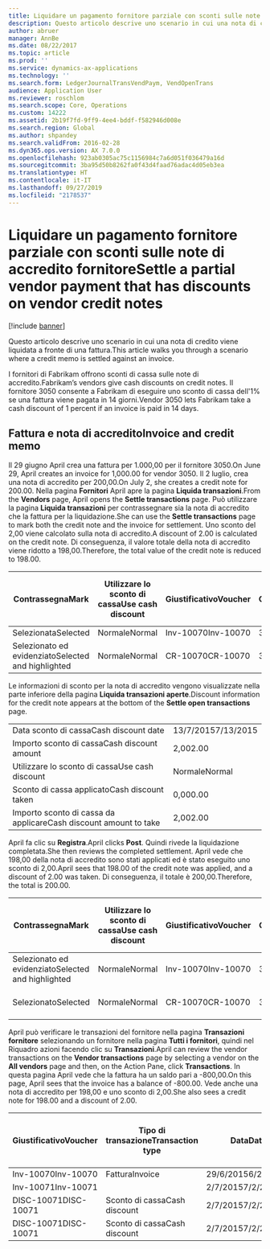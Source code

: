 ```yaml
---
title: Liquidare un pagamento fornitore parziale con sconti sulle note di accredito fornitore
description: Questo articolo descrive uno scenario in cui una nota di credito viene liquidata a fronte di una fattura.
author: abruer
manager: AnnBe
ms.date: 08/22/2017
ms.topic: article
ms.prod: ''
ms.service: dynamics-ax-applications
ms.technology: ''
ms.search.form: LedgerJournalTransVendPaym, VendOpenTrans
audience: Application User
ms.reviewer: roschlom
ms.search.scope: Core, Operations
ms.custom: 14222
ms.assetid: 2b19f7fd-9ff9-4ee4-bddf-f582946d008e
ms.search.region: Global
ms.author: shpandey
ms.search.validFrom: 2016-02-28
ms.dyn365.ops.version: AX 7.0.0
ms.openlocfilehash: 923ab0305ac75c1156984c7a6d051f036479a16d
ms.sourcegitcommit: 3ba95d50b8262fa0f43d4faad76adac4d05eb3ea
ms.translationtype: HT
ms.contentlocale: it-IT
ms.lasthandoff: 09/27/2019
ms.locfileid: "2178537"
---
```

# <a name="settle-a-partial-vendor-payment-that-has-discounts-on-vendor-credit-notes"></a><span data-ttu-id="2b1ce-103">Liquidare un pagamento fornitore parziale con sconti sulle note di accredito fornitore</span><span class="sxs-lookup"><span data-stu-id="2b1ce-103">Settle a partial vendor payment that has discounts on vendor credit notes</span></span>

[!include [banner](../includes/banner.md)]

<span data-ttu-id="2b1ce-104">Questo articolo descrive uno scenario in cui una nota di credito viene liquidata a fronte di una fattura.</span><span class="sxs-lookup"><span data-stu-id="2b1ce-104">This article walks you through a scenario where a credit memo is settled against an invoice.</span></span>

<span data-ttu-id="2b1ce-105">I fornitori di Fabrikam offrono sconti di cassa sulle note di accredito.</span><span class="sxs-lookup"><span data-stu-id="2b1ce-105">Fabrikam’s vendors give cash discounts on credit notes.</span></span> <span data-ttu-id="2b1ce-106">Il fornitore 3050 consente a Fabrikam di eseguire uno sconto di cassa dell'1% se una fattura viene pagata in 14 giorni.</span><span class="sxs-lookup"><span data-stu-id="2b1ce-106">Vendor 3050 lets Fabrikam take a cash discount of 1 percent if an invoice is paid in 14 days.</span></span>

## <a name="invoice-and-credit-memo"></a><span data-ttu-id="2b1ce-107">Fattura e nota di accredito</span><span class="sxs-lookup"><span data-stu-id="2b1ce-107">Invoice and credit memo</span></span>
<span data-ttu-id="2b1ce-108">Il 29 giugno April crea una fattura per 1.000,00 per il fornitore 3050.</span><span class="sxs-lookup"><span data-stu-id="2b1ce-108">On June 29, April creates an invoice for 1,000.00 for vendor 3050.</span></span> <span data-ttu-id="2b1ce-109">Il 2 luglio, crea una nota di accredito per 200,00.</span><span class="sxs-lookup"><span data-stu-id="2b1ce-109">On July 2, she creates a credit note for 200.00.</span></span> <span data-ttu-id="2b1ce-110">Nella pagina **Fornitori** April apre la pagina **Liquida transazioni**.</span><span class="sxs-lookup"><span data-stu-id="2b1ce-110">From the **Vendors** page, April opens the **Settle transactions** page.</span></span> <span data-ttu-id="2b1ce-111">Può utilizzare la pagina **Liquida transazioni** per contrassegnare sia la nota di accredito che la fattura per la liquidazione.</span><span class="sxs-lookup"><span data-stu-id="2b1ce-111">She can use the **Settle transactions** page to mark both the credit note and the invoice for settlement.</span></span> <span data-ttu-id="2b1ce-112">Uno sconto del 2,00 viene calcolato sulla nota di accredito.</span><span class="sxs-lookup"><span data-stu-id="2b1ce-112">A discount of 2.00 is calculated on the credit note.</span></span> <span data-ttu-id="2b1ce-113">Di conseguenza, il valore totale della nota di accredito viene ridotto a 198,00.</span><span class="sxs-lookup"><span data-stu-id="2b1ce-113">Therefore, the total value of the credit note is reduced to 198.00.</span></span>

| <span data-ttu-id="2b1ce-114">Contrassegna</span><span class="sxs-lookup"><span data-stu-id="2b1ce-114">Mark</span></span>                     | <span data-ttu-id="2b1ce-115">Utilizzare lo sconto di cassa</span><span class="sxs-lookup"><span data-stu-id="2b1ce-115">Use cash discount</span></span> | <span data-ttu-id="2b1ce-116">Giustificativo</span><span class="sxs-lookup"><span data-stu-id="2b1ce-116">Voucher</span></span>   | <span data-ttu-id="2b1ce-117">Conto</span><span class="sxs-lookup"><span data-stu-id="2b1ce-117">Account</span></span> | <span data-ttu-id="2b1ce-118">Data</span><span class="sxs-lookup"><span data-stu-id="2b1ce-118">Date</span></span>      | <span data-ttu-id="2b1ce-119">Data di scadenza</span><span class="sxs-lookup"><span data-stu-id="2b1ce-119">Due date</span></span>  | <span data-ttu-id="2b1ce-120">Fattura</span><span class="sxs-lookup"><span data-stu-id="2b1ce-120">Invoice</span></span> | <span data-ttu-id="2b1ce-121">Importo nella valuta della transazione</span><span class="sxs-lookup"><span data-stu-id="2b1ce-121">Amount in transaction currency</span></span> | <span data-ttu-id="2b1ce-122">Valuta</span><span class="sxs-lookup"><span data-stu-id="2b1ce-122">Currency</span></span> | <span data-ttu-id="2b1ce-123">Importo da liquidare</span><span class="sxs-lookup"><span data-stu-id="2b1ce-123">Amount to settle</span></span> |
|--------------------------|-------------------|-----------|---------|-----------|-----------|---------|--------------------------------|----------|------------------|
| <span data-ttu-id="2b1ce-124">Selezionata</span><span class="sxs-lookup"><span data-stu-id="2b1ce-124">Selected</span></span>                 | <span data-ttu-id="2b1ce-125">Normale</span><span class="sxs-lookup"><span data-stu-id="2b1ce-125">Normal</span></span>            | <span data-ttu-id="2b1ce-126">Inv-10070</span><span class="sxs-lookup"><span data-stu-id="2b1ce-126">Inv-10070</span></span> | <span data-ttu-id="2b1ce-127">3050</span><span class="sxs-lookup"><span data-stu-id="2b1ce-127">3050</span></span>    | <span data-ttu-id="2b1ce-128">29/6/2015</span><span class="sxs-lookup"><span data-stu-id="2b1ce-128">6/29/2015</span></span> | <span data-ttu-id="2b1ce-129">29/7/2015</span><span class="sxs-lookup"><span data-stu-id="2b1ce-129">7/29/2015</span></span> | <span data-ttu-id="2b1ce-130">10070</span><span class="sxs-lookup"><span data-stu-id="2b1ce-130">10070</span></span>   | <span data-ttu-id="2b1ce-131">-1.000,00</span><span class="sxs-lookup"><span data-stu-id="2b1ce-131">-1,000.00</span></span>                      | <span data-ttu-id="2b1ce-132">GBP</span><span class="sxs-lookup"><span data-stu-id="2b1ce-132">USD</span></span>      | <span data-ttu-id="2b1ce-133">-990,00</span><span class="sxs-lookup"><span data-stu-id="2b1ce-133">-990.00</span></span>          |
| <span data-ttu-id="2b1ce-134">Selezionato ed evidenziato</span><span class="sxs-lookup"><span data-stu-id="2b1ce-134">Selected and highlighted</span></span> | <span data-ttu-id="2b1ce-135">Normale</span><span class="sxs-lookup"><span data-stu-id="2b1ce-135">Normal</span></span>            | <span data-ttu-id="2b1ce-136">CR-10070</span><span class="sxs-lookup"><span data-stu-id="2b1ce-136">CR-10070</span></span>  | <span data-ttu-id="2b1ce-137">3050</span><span class="sxs-lookup"><span data-stu-id="2b1ce-137">3050</span></span>    | <span data-ttu-id="2b1ce-138">2/7/2015</span><span class="sxs-lookup"><span data-stu-id="2b1ce-138">7/2/2015</span></span>  | <span data-ttu-id="2b1ce-139">29/7/2015</span><span class="sxs-lookup"><span data-stu-id="2b1ce-139">7/29/2015</span></span> |         | <span data-ttu-id="2b1ce-140">200,00</span><span class="sxs-lookup"><span data-stu-id="2b1ce-140">200.00</span></span>                         | <span data-ttu-id="2b1ce-141">GBP</span><span class="sxs-lookup"><span data-stu-id="2b1ce-141">USD</span></span>      | <span data-ttu-id="2b1ce-142">198,00</span><span class="sxs-lookup"><span data-stu-id="2b1ce-142">198.00</span></span>           |

<span data-ttu-id="2b1ce-143">Le informazioni di sconto per la nota di accredito vengono visualizzate nella parte inferiore della pagina **Liquida transazioni aperte**.</span><span class="sxs-lookup"><span data-stu-id="2b1ce-143">Discount information for the credit note appears at the bottom of the **Settle open transactions** page.</span></span>

|                              |           |
|------------------------------|-----------|
| <span data-ttu-id="2b1ce-144">Data sconto di cassa</span><span class="sxs-lookup"><span data-stu-id="2b1ce-144">Cash discount date</span></span>           | <span data-ttu-id="2b1ce-145">13/7/2015</span><span class="sxs-lookup"><span data-stu-id="2b1ce-145">7/13/2015</span></span> |
| <span data-ttu-id="2b1ce-146">Importo sconto di cassa</span><span class="sxs-lookup"><span data-stu-id="2b1ce-146">Cash discount amount</span></span>         | <span data-ttu-id="2b1ce-147">2,00</span><span class="sxs-lookup"><span data-stu-id="2b1ce-147">2.00</span></span>      |
| <span data-ttu-id="2b1ce-148">Utilizzare lo sconto di cassa</span><span class="sxs-lookup"><span data-stu-id="2b1ce-148">Use cash discount</span></span>            | <span data-ttu-id="2b1ce-149">Normale</span><span class="sxs-lookup"><span data-stu-id="2b1ce-149">Normal</span></span>    |
| <span data-ttu-id="2b1ce-150">Sconto di cassa applicato</span><span class="sxs-lookup"><span data-stu-id="2b1ce-150">Cash discount taken</span></span>          | <span data-ttu-id="2b1ce-151">0,00</span><span class="sxs-lookup"><span data-stu-id="2b1ce-151">0.00</span></span>      |
| <span data-ttu-id="2b1ce-152">Importo sconto di cassa da applicare</span><span class="sxs-lookup"><span data-stu-id="2b1ce-152">Cash discount amount to take</span></span> | <span data-ttu-id="2b1ce-153">2,00</span><span class="sxs-lookup"><span data-stu-id="2b1ce-153">2.00</span></span>      |

<span data-ttu-id="2b1ce-154">April fa clic su **Registra**.</span><span class="sxs-lookup"><span data-stu-id="2b1ce-154">April clicks **Post**.</span></span> <span data-ttu-id="2b1ce-155">Quindi rivede la liquidazione completata.</span><span class="sxs-lookup"><span data-stu-id="2b1ce-155">She then reviews the completed settlement.</span></span> <span data-ttu-id="2b1ce-156">April vede che 198,00 della nota di accredito sono stati applicati ed è stato eseguito uno sconto di 2,00.</span><span class="sxs-lookup"><span data-stu-id="2b1ce-156">April sees that 198.00 of the credit note was applied, and a discount of 2.00 was taken.</span></span> <span data-ttu-id="2b1ce-157">Di conseguenza, il totale è 200,00.</span><span class="sxs-lookup"><span data-stu-id="2b1ce-157">Therefore, the total is 200.00.</span></span>

| <span data-ttu-id="2b1ce-158">Contrassegna</span><span class="sxs-lookup"><span data-stu-id="2b1ce-158">Mark</span></span>                     | <span data-ttu-id="2b1ce-159">Utilizzare lo sconto di cassa</span><span class="sxs-lookup"><span data-stu-id="2b1ce-159">Use cash discount</span></span> | <span data-ttu-id="2b1ce-160">Giustificativo</span><span class="sxs-lookup"><span data-stu-id="2b1ce-160">Voucher</span></span>   | <span data-ttu-id="2b1ce-161">Conto</span><span class="sxs-lookup"><span data-stu-id="2b1ce-161">Account</span></span> | <span data-ttu-id="2b1ce-162">Data</span><span class="sxs-lookup"><span data-stu-id="2b1ce-162">Date</span></span>      | <span data-ttu-id="2b1ce-163">Data di scadenza</span><span class="sxs-lookup"><span data-stu-id="2b1ce-163">Due date</span></span>  | <span data-ttu-id="2b1ce-164">Fattura</span><span class="sxs-lookup"><span data-stu-id="2b1ce-164">Invoice</span></span>  | <span data-ttu-id="2b1ce-165">Importo nella valuta della transazione</span><span class="sxs-lookup"><span data-stu-id="2b1ce-165">Amount in transaction currency</span></span> | <span data-ttu-id="2b1ce-166">Valuta</span><span class="sxs-lookup"><span data-stu-id="2b1ce-166">Currency</span></span> | <span data-ttu-id="2b1ce-167">Importo da liquidare</span><span class="sxs-lookup"><span data-stu-id="2b1ce-167">Amount to settle</span></span> |
|--------------------------|-------------------|-----------|---------|-----------|-----------|----------|--------------------------------|----------|------------------|
| <span data-ttu-id="2b1ce-168">Selezionato ed evidenziato</span><span class="sxs-lookup"><span data-stu-id="2b1ce-168">Selected and highlighted</span></span> | <span data-ttu-id="2b1ce-169">Normale</span><span class="sxs-lookup"><span data-stu-id="2b1ce-169">Normal</span></span>            | <span data-ttu-id="2b1ce-170">Inv-10070</span><span class="sxs-lookup"><span data-stu-id="2b1ce-170">Inv-10070</span></span> | <span data-ttu-id="2b1ce-171">3050</span><span class="sxs-lookup"><span data-stu-id="2b1ce-171">3050</span></span>    | <span data-ttu-id="2b1ce-172">29/6/2015</span><span class="sxs-lookup"><span data-stu-id="2b1ce-172">6/29/2015</span></span> | <span data-ttu-id="2b1ce-173">29/7/2015</span><span class="sxs-lookup"><span data-stu-id="2b1ce-173">7/29/2015</span></span> | <span data-ttu-id="2b1ce-174">10070</span><span class="sxs-lookup"><span data-stu-id="2b1ce-174">10070</span></span>    | <span data-ttu-id="2b1ce-175">-1.000,00</span><span class="sxs-lookup"><span data-stu-id="2b1ce-175">-1,000.00</span></span>                      | <span data-ttu-id="2b1ce-176">GBP</span><span class="sxs-lookup"><span data-stu-id="2b1ce-176">USD</span></span>      | <span data-ttu-id="2b1ce-177">-200,00</span><span class="sxs-lookup"><span data-stu-id="2b1ce-177">-200.00</span></span>          |
| <span data-ttu-id="2b1ce-178">Selezionato</span><span class="sxs-lookup"><span data-stu-id="2b1ce-178">Selected</span></span>                 | <span data-ttu-id="2b1ce-179">Normale</span><span class="sxs-lookup"><span data-stu-id="2b1ce-179">Normal</span></span>            | <span data-ttu-id="2b1ce-180">CR-10070</span><span class="sxs-lookup"><span data-stu-id="2b1ce-180">CR-10070</span></span>  | <span data-ttu-id="2b1ce-181">3050</span><span class="sxs-lookup"><span data-stu-id="2b1ce-181">3050</span></span>    | <span data-ttu-id="2b1ce-182">2/7/2015</span><span class="sxs-lookup"><span data-stu-id="2b1ce-182">7/2/2015</span></span>  | <span data-ttu-id="2b1ce-183">29/7/2015</span><span class="sxs-lookup"><span data-stu-id="2b1ce-183">7/29/2015</span></span> | <span data-ttu-id="2b1ce-184">CR-10070</span><span class="sxs-lookup"><span data-stu-id="2b1ce-184">CR-10070</span></span> | <span data-ttu-id="2b1ce-185">200,00</span><span class="sxs-lookup"><span data-stu-id="2b1ce-185">200.00</span></span>                         | <span data-ttu-id="2b1ce-186">GBP</span><span class="sxs-lookup"><span data-stu-id="2b1ce-186">USD</span></span>      | <span data-ttu-id="2b1ce-187">198,00</span><span class="sxs-lookup"><span data-stu-id="2b1ce-187">198.00</span></span>           |

<span data-ttu-id="2b1ce-188">April può verificare le transazioni del fornitore nella pagina **Transazioni fornitore** selezionando un fornitore nella pagina **Tutti i fornitori**, quindi nel Riquadro azioni facendo clic su **Transazioni**.</span><span class="sxs-lookup"><span data-stu-id="2b1ce-188">April can review the vendor transactions on the **Vendor transactions** page by selecting a vendor on the **All vendors** page and then, on the Action Pane, click **Transactions**.</span></span> <span data-ttu-id="2b1ce-189">In questa pagina April vede che la fattura ha un saldo pari a -800,00.</span><span class="sxs-lookup"><span data-stu-id="2b1ce-189">On this page, April sees that the invoice has a balance of -800.00.</span></span> <span data-ttu-id="2b1ce-190">Vede anche una nota di accredito per 198,00 e uno sconto di 2,00.</span><span class="sxs-lookup"><span data-stu-id="2b1ce-190">She also sees a credit note for 198.00 and a discount of 2.00.</span></span>

| <span data-ttu-id="2b1ce-191">Giustificativo</span><span class="sxs-lookup"><span data-stu-id="2b1ce-191">Voucher</span></span>    | <span data-ttu-id="2b1ce-192">Tipo di transazione</span><span class="sxs-lookup"><span data-stu-id="2b1ce-192">Transaction type</span></span> | <span data-ttu-id="2b1ce-193">Data</span><span class="sxs-lookup"><span data-stu-id="2b1ce-193">Date</span></span>      | <span data-ttu-id="2b1ce-194">Fattura</span><span class="sxs-lookup"><span data-stu-id="2b1ce-194">Invoice</span></span> | <span data-ttu-id="2b1ce-195">Importo Dare in valuta transazione</span><span class="sxs-lookup"><span data-stu-id="2b1ce-195">Amount in transaction currency debit</span></span> | <span data-ttu-id="2b1ce-196">Importo Avere in valuta transazione</span><span class="sxs-lookup"><span data-stu-id="2b1ce-196">Amount in transaction currency credit</span></span> | <span data-ttu-id="2b1ce-197">Saldo</span><span class="sxs-lookup"><span data-stu-id="2b1ce-197">Balance</span></span> | <span data-ttu-id="2b1ce-198">Valuta</span><span class="sxs-lookup"><span data-stu-id="2b1ce-198">Currency</span></span> |
|------------|------------------|-----------|---------|--------------------------------------|---------------------------------------|---------|----------|
| <span data-ttu-id="2b1ce-199">Inv-10070</span><span class="sxs-lookup"><span data-stu-id="2b1ce-199">Inv-10070</span></span>  | <span data-ttu-id="2b1ce-200">Fattura</span><span class="sxs-lookup"><span data-stu-id="2b1ce-200">Invoice</span></span>          | <span data-ttu-id="2b1ce-201">29/6/2015</span><span class="sxs-lookup"><span data-stu-id="2b1ce-201">6/29/2015</span></span> | <span data-ttu-id="2b1ce-202">10070</span><span class="sxs-lookup"><span data-stu-id="2b1ce-202">10070</span></span>   |                                      | <span data-ttu-id="2b1ce-203">1.000,00</span><span class="sxs-lookup"><span data-stu-id="2b1ce-203">1,000.00</span></span>                              | <span data-ttu-id="2b1ce-204">-800,00</span><span class="sxs-lookup"><span data-stu-id="2b1ce-204">-800.00</span></span> | <span data-ttu-id="2b1ce-205">GBP</span><span class="sxs-lookup"><span data-stu-id="2b1ce-205">USD</span></span>      |
| <span data-ttu-id="2b1ce-206">Inv-10071</span><span class="sxs-lookup"><span data-stu-id="2b1ce-206">Inv-10071</span></span>  |                  | <span data-ttu-id="2b1ce-207">2/7/2015</span><span class="sxs-lookup"><span data-stu-id="2b1ce-207">7/2/2015</span></span>  | <span data-ttu-id="2b1ce-208">CR10071</span><span class="sxs-lookup"><span data-stu-id="2b1ce-208">CR10071</span></span> | <span data-ttu-id="2b1ce-209">200,00</span><span class="sxs-lookup"><span data-stu-id="2b1ce-209">200.00</span></span>                               |                                       | <span data-ttu-id="2b1ce-210">0,00</span><span class="sxs-lookup"><span data-stu-id="2b1ce-210">0.00</span></span>    | <span data-ttu-id="2b1ce-211">GBP</span><span class="sxs-lookup"><span data-stu-id="2b1ce-211">USD</span></span>      |
| <span data-ttu-id="2b1ce-212">DISC-10071</span><span class="sxs-lookup"><span data-stu-id="2b1ce-212">DISC-10071</span></span> |  <span data-ttu-id="2b1ce-213">Sconto di cassa</span><span class="sxs-lookup"><span data-stu-id="2b1ce-213">Cash discount</span></span>   | <span data-ttu-id="2b1ce-214">2/7/2015</span><span class="sxs-lookup"><span data-stu-id="2b1ce-214">7/2/2015</span></span>  |         | <span data-ttu-id="2b1ce-215">2,00</span><span class="sxs-lookup"><span data-stu-id="2b1ce-215">2.00</span></span>                                 |                                       | <span data-ttu-id="2b1ce-216">0,00</span><span class="sxs-lookup"><span data-stu-id="2b1ce-216">0.00</span></span>    | <span data-ttu-id="2b1ce-217">GBP</span><span class="sxs-lookup"><span data-stu-id="2b1ce-217">USD</span></span>      |
| <span data-ttu-id="2b1ce-218">DISC-10071</span><span class="sxs-lookup"><span data-stu-id="2b1ce-218">DISC-10071</span></span> |  <span data-ttu-id="2b1ce-219">Sconto di cassa</span><span class="sxs-lookup"><span data-stu-id="2b1ce-219">Cash discount</span></span>   | <span data-ttu-id="2b1ce-220">2/7/2015</span><span class="sxs-lookup"><span data-stu-id="2b1ce-220">7/2/2015</span></span>  |         |                                      | <span data-ttu-id="2b1ce-221">2,00</span><span class="sxs-lookup"><span data-stu-id="2b1ce-221">2.00</span></span>                                  | <span data-ttu-id="2b1ce-222">0,00</span><span class="sxs-lookup"><span data-stu-id="2b1ce-222">0.00</span></span>    | <span data-ttu-id="2b1ce-223">GBP</span><span class="sxs-lookup"><span data-stu-id="2b1ce-223">USD</span></span>      |






